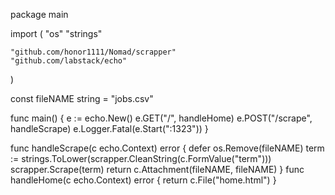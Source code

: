 package main

import (
	"os"
	"strings"

	"github.com/honor1111/Nomad/scrapper"
	"github.com/labstack/echo"
)

const fileNAME string = "jobs.csv"

func main() {
	e := echo.New()
	e.GET("/", handleHome)
	e.POST("/scrape", handleScrape)
	e.Logger.Fatal(e.Start(":1323"))
}

func handleScrape(c echo.Context) error {
	defer os.Remove(fileNAME)
	term := strings.ToLower(scrapper.CleanString(c.FormValue("term")))
	scrapper.Scrape(term)
	return c.Attachment(fileNAME, fileNAME)
}
func handleHome(c echo.Context) error {
	return c.File("home.html")
}
